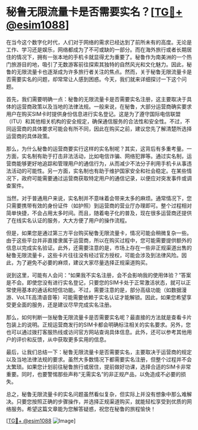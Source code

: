# 秘鲁无限流量卡是否需要实名？[[TG💪+ @esim1088](https://t.me/s/esim1088)]

在当今这个数字化时代，人们对于网络的需求已经达到了前所未有的高度。无论是工作、学习还是娱乐，网络都成为了不可或缺的一部分。而在海外旅行或者长期居住的情况下，拥有一张本地的手机卡就显得尤为重要了。秘鲁作为南美洲的一个热门旅游目的地，吸引了无数游客前往探索其独特的自然风光和文化魅力。因此，秘鲁的无限流量卡也逐渐成为许多旅行者关注的焦点。然而，关于秘鲁无限流量卡是否需要实名的问题，却常常让人感到困惑。今天，我们就来详细探讨一下这个问题。

首先，我们需要明确一点：秘鲁的无限流量卡是否需要实名注册，这主要取决于具体的运营商政策以及当地的法律法规。一般来说，在秘鲁，大部分运营商确实要求用户在购买SIM卡时提供身份信息进行实名登记。这是为了遵守国际电信联盟（ITU）和其他相关机构的安全规定，确保通信服务的合法性和安全性。不过，不同运营商的具体要求可能会有所不同，因此在购买之前，建议您先了解清楚所选择运营商的具体政策。

那么，为什么秘鲁的运营商要实行这样的实名制呢？其实，这背后有多重考量。一方面，实名制有助于打击非法活动，比如电信诈骗、网络犯罪等。通过实名制，运营商能够更好地追踪和管理用户的通信行为，从而减少不法分子利用手机卡从事违法活动的可能性。另一方面，实名制也有助于维护国家安全和社会稳定。在某些情况下，政府可能需要通过运营商获取特定用户的通信记录，以便应对突发事件或调查案件。

当然，对于普通用户来说，实名制并不意味着会带来太多的麻烦。通常情况下，您只需要携带有效的身份证件（如护照）到运营商的营业厅办理即可。整个过程相对简单快捷，不会占用太多时间。而且，随着电子化的普及，现在很多运营商还提供了在线实名认证的服务，大大方便了用户的操作流程。

但是，如果您是通过第三方平台购买秘鲁无限流量卡，情况可能会稍微复杂一些。由于这些平台并非直接隶属于运营商，所以在购买过程中，您可能需要提供额外的信息以完成实名验证。此外，还需要注意的是，市场上存在一些非正规渠道出售的秘鲁无限流量卡，这些卡片往往没有经过官方授权，可能会涉及到法律风险。因此，为了避免不必要的麻烦，建议大家尽量选择正规渠道购买。

说到这里，可能有人会问：“如果我不实名注册，会不会影响我的使用体验？”答案是不会。即使您没有进行实名登记，只要您的SIM卡处于正常激活状态，就可以正常使用基本的通话和短信功能。不过，需要注意的是，部分高级功能（如数据漫游、VoLTE高清语音等）可能需要依赖于实名认证才能解锁。因此，如果您希望享受更全面的服务，还是建议尽早完成实名注册。

那么，如何判断一张秘鲁无限流量卡是否需要实名呢？最直接的方法就是查看卡片包装上的说明。正规运营商发行的SIM卡都会明确标注相关的实名要求。另外，您也可以通过拨打客服热线或访问官方网站查询具体信息。此外，还可以参考其他用户的评价和反馈，从中获取更多实用的信息。

最后，让我们总结一下：秘鲁无限流量卡是否需要实名，主要取决于运营商的规定以及当地法律法规的要求。虽然大多数情况下都需要实名注册，但整个过程并不会太繁琐。如果您计划前往秘鲁旅行或居住，提前做好功课，选择合适的SIM卡非常重要。同时，也要警惕那些声称“无需实名”的非正规产品，以免造成不必要的损失。

总之，秘鲁无限流量卡的实名问题虽然看似复杂，但实际上并没有想象中那么难解决。只要您按照正确的步骤操作，并选择正规渠道购买，就能轻松享受到优质的网络服务。希望这篇文章能为您解答疑惑，祝您在秘鲁的旅程愉快！

[[TG💪+ @esim1088](https://t.me/s/esim1088) ![Image](https://i.postimg.cc/4NQfJmqS/Snipaste-2025-05-13-00-14-12.png)]